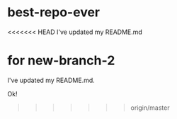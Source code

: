 # best-repo-ever
<<<<<<< HEAD
I've updated my README.md

for new-branch-2
=======
I've updated my README.md.

Ok!
>>>>>>> origin/master
